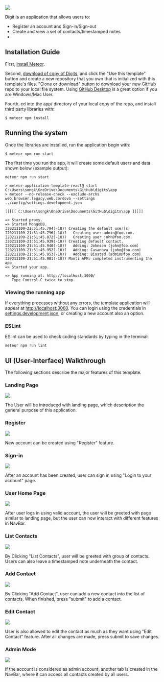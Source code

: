 <img src="doc/digits-landing.PNG">

Digit is an application that allows users to:

  * Register an account and Sign-in/Sign-out
  * Create and view a set of contacts/timestamped notes
  * 
## Installation Guide

First, [install Meteor](https://www.meteor.com/install).

Second, [download of copy of Digits](https://github.com/eric-song1773/digits), and click the "Use this template" button and create a new repository that you own that is initialized with this template's files. "Clone or download" button to download your new GitHub repo to your local file system.  Using [GitHub Desktop](https://desktop.github.com/) is a great option if you are Windows/Mac User.

Fourth, cd into the app/ directory of your local copy of the repo, and install third party libraries with:

```
$ meteor npm install
```

## Running the system

Once the libraries are installed, run the application begin with:

```
$ meteor npm run start
```

The first time you run the app, it will create some default users and data shown below (example output):

```
meteor npm run start

> meteor-application-template-react@ start C:\Users\songk\OneDrive\Documents\GitHub\digits\app
> meteor --no-release-check --exclude-archs web.browser.legacy,web.cordova --settings ../config/settings.development.json

[[[[[ C:\Users\songk\OneDrive\Documents\GitHub\digits\app ]]]]]

=> Started proxy.
=> Started MongoDB.
I20211109-21:51:45.794(-10)? Creating the default user(s)
I20211109-21:51:45.796(-10)?   Creating user admin@foo.com.
I20211109-21:51:45.872(-10)?   Creating user john@foo.com.
I20211109-21:51:45.939(-10)? Creating default contact.
I20211109-21:51:45.940(-10)?   Adding: Johnson (john@foo.com)
I20211109-21:51:45.952(-10)?   Adding: Casanova (john@foo.com)
I20211109-21:51:45.953(-10)?   Adding: Binsted (admin@foo.com)
I20211109-21:51:45.981(-10)? Monti APM: completed instrumenting the app
=> Started your app.

=> App running at: http://localhost:3000/
   Type Control-C twice to stop.
```

### Viewing the running app

If everything processes without any errors, the template application will appear at [http://localhost:3000](http://localhost:3000).  You can login using the credentials in [settings.development.json](https://github.com/ics-software-engineering/meteor-application-template-react/blob/master/config/settings.development.json), or creating a new account also an option.

### ESLint

ESlint can be used to check coding standards by typing in the terminal:

```
meteor npm run lint
```

## UI (User-Interface) Walkthrough

The following sections describe the major features of this template.

### Landing Page

<img src="doc/digits-landing.PNG">

The User will be introduced with landing page, which description the general purpose of this application.

### Register

<img src="doc/digits-register.PNG">

New account can be created using "Register" feature.

### Sign-in

<img src="doc/digits-sign_in.PNG">

After an account has been created, user can sign in using "Login to your account" page.

### User Home Page

<img src="doc/digits-userpage.PNG">

After user logs in using valid account, the user will be greeted with page similar to landing page, but the user can now interact with different features in NavBar. 

### List Contacts

<img src="doc/digits-listcontact.PNG">

By Clicking "List Contacts", user will be greeted with group of contacts. Users can also leave a timestamped note underneath the contact.

### Add Contact

<img src="doc/digits-addcontact.PNG">

By Clicking "Add Contact", user can add a new contact into the list of contacts. When finished, press "submit" to add a contact. 

### Edit Contact

<img src="doc/digits-editcontact.PNG">

User is also allowed to edit the contact as much as they want using "Edit Contact" feature. After all changes are made, press submit to save changes.  

### Admin Mode

<img src="doc/digits-admin.PNG">

If the account is considered as admin account, another tab is created in the NavBar, where it can access all contacts created by all users. 
